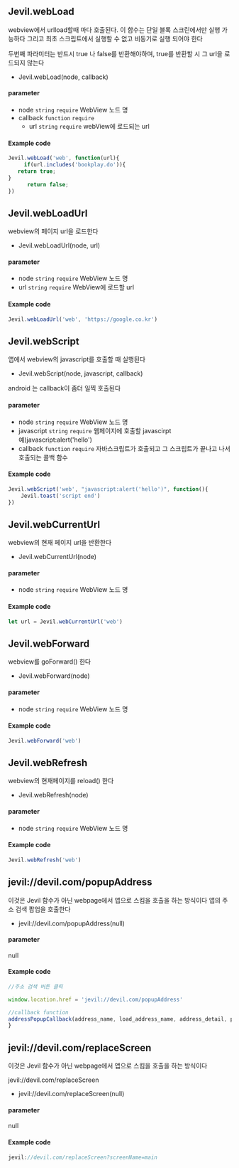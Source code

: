
## Jevil.webLoad

webview에서 urlload할때  마다 호출된다. 이 함수는 단일 블록 스크린에서만 실행 가능하다
그리고 최초 스크립트에서 실행할 수 없고 비동기로 실행 되어야 한다

두번째 파라미터는 반드시 true 나 false를 반환해야하며, true를 반환할 시 그 url을 로드되지 않는다

- Jevil.webLoad(node, callback)

#### parameter

- node `string` `require` WebView 노드 명
- callback `function` `require` 
    - url `string` `require` webView에 로드되는 url

#### Example code
```javascript
Jevil.webLoad('web', function(url){
     if(url.includes('bookplay.do')){
   return true;
}
      return false;
})
```

## Jevil.webLoadUrl

webview의 페이지 url을 로드한다

- Jevil.webLoadUrl(node, url)

#### parameter

- node `string` `require` WebView 노드 명
- url `string` `require` WebView에 로드할 url

#### Example code
```javascript
Jevil.webLoadUrl('web', 'https://google.co.kr')
```


## Jevil.webScript

앱에서 webview의 javascript를 호출할 때 실행된다

- Jevil.webScript(node, javascript, callback)

android 는 callback이 좀더 일찍 호출된다

#### parameter

- node `string` `require` WebView 노드 명
- javascript `string` `require` 웹페이지에 호출할 javascirpt 예)javascript:alert('hello')
- callback `function` `require` 자바스크립트가 호출되고 그 스크립트가 끝나고 나서 호출되는 콜백 함수

#### Example code
```javascript
Jevil.webScript('web', "javascript:alert('hello')", function(){
    Jevil.toast('script end')
})
```


## Jevil.webCurrentUrl

webview의 현재 페이지 url을 반환한다

- Jevil.webCurrentUrl(node)

#### parameter

- node `string` `require` WebView 노드 명

#### Example code
```javascript
let url = Jevil.webCurrentUrl('web')
```



## Jevil.webForward

webview를 goForward() 한다

- Jevil.webForward(node)

#### parameter

- node `string` `require` WebView 노드 명

#### Example code
```javascript
Jevil.webForward('web')
```



## Jevil.webRefresh

webview의 현재페이지를 reload() 한다

- Jevil.webRefresh(node)

#### parameter

- node `string` `require` WebView 노드 명

#### Example code
```javascript
Jevil.webRefresh('web')
```

## jevil://devil.com/popupAddress

이것은 Jevil 함수가 아닌 webpage에서 앱으로 스킴을 호출을 하는 방식이다
앱의 주소 검색 팝업을 호출한다

- jevil://devil.com/popupAddress(null)

#### parameter
null

#### Example code
```javascript
//주소 검색 버튼 클릭 

window.location.href = 'jevil://devil.com/popupAddress'

//callback function 
addressPopupCallback(address_name, load_address_name, address_detail, post) {
}
```




## jevil://devil.com/replaceScreen

이것은 Jevil 함수가 아닌 webpage에서 앱으로 스킴을 호출을 하는 방식이다

jevil://devil.com/replaceScreen


- jevil://devil.com/replaceScreen(null)

#### parameter
null

#### Example code
```javascript
jevil://devil.com/replaceScreen?screenName=main
```



